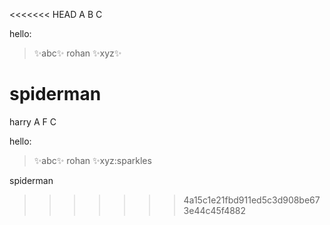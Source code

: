 <<<<<<< HEAD
A
B
C

hello:
>:sparkles:abc:sparkles:
>rohan
>:sparkles:xyz:sparkles:

spiderman
=======
harry
A
F
C

hello:
>:sparkles:abc:sparkles:
>rohan
>:sparkles:xyz:sparkles

spiderman

>>>>>>> 4a15c1e21fbd911ed5c3d908be673e44c45f4882
